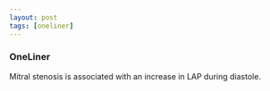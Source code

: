 ```yaml
---
layout: post
tags: [oneliner]
---
```



### OneLiner

Mitral stenosis is associated with an increase in LAP during diastole.
